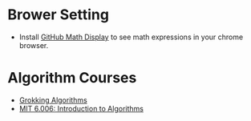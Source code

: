 
# Brower Setting
- Install [GitHub Math Display](https://chrome.google.com/webstore/detail/github-math-display/cgolaobglebjonjiblcjagnpmdmlgmda/related?hl=en) to see math expressions in your chrome browser.

# Algorithm Courses
- [Grokking Algorithms](./grokking/README.md)
- [MIT 6.006: Introduction to Algorithms](./intro-algo/README.md)
